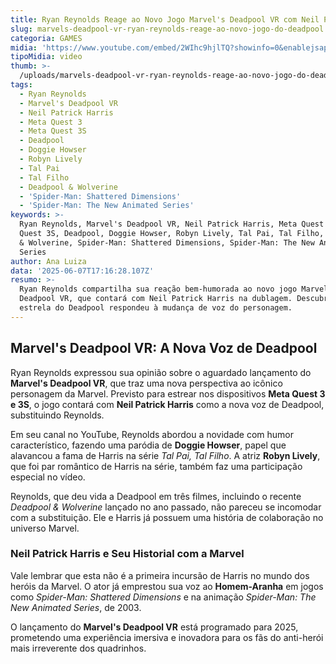 ```yaml
---
title: Ryan Reynolds Reage ao Novo Jogo Marvel's Deadpool VR com Neil Patrick Harris
slug: marvels-deadpool-vr-ryan-reynolds-reage-ao-novo-jogo-do-deadpool
categoria: GAMES
midia: 'https://www.youtube.com/embed/2WIhc9hjlTQ?showinfo=0&enablejsapi=1'
tipoMidia: video
thumb: >-
  /uploads/marvels-deadpool-vr-ryan-reynolds-reage-ao-novo-jogo-do-deadpool-thumb.jpg
tags:
  - Ryan Reynolds
  - Marvel's Deadpool VR
  - Neil Patrick Harris
  - Meta Quest 3
  - Meta Quest 3S
  - Deadpool
  - Doggie Howser
  - Robyn Lively
  - Tal Pai
  - Tal Filho
  - Deadpool & Wolverine
  - 'Spider-Man: Shattered Dimensions'
  - 'Spider-Man: The New Animated Series'
keywords: >-
  Ryan Reynolds, Marvel's Deadpool VR, Neil Patrick Harris, Meta Quest 3, Meta
  Quest 3S, Deadpool, Doggie Howser, Robyn Lively, Tal Pai, Tal Filho, Deadpool
  & Wolverine, Spider-Man: Shattered Dimensions, Spider-Man: The New Animated
  Series
author: Ana Luiza
data: '2025-06-07T17:16:28.107Z'
resumo: >-
  Ryan Reynolds compartilha sua reação bem-humorada ao novo jogo Marvel's
  Deadpool VR, que contará com Neil Patrick Harris na dublagem. Descubra como a
  estrela do Deadpool respondeu à mudança de voz do personagem.
---
```


## Marvel's Deadpool VR: A Nova Voz de Deadpool

Ryan Reynolds expressou sua opinião sobre o aguardado lançamento do **Marvel's Deadpool VR**, que traz uma nova perspectiva ao icônico personagem da Marvel. Previsto para estrear nos dispositivos **Meta Quest 3 e 3S**, o jogo contará com **Neil Patrick Harris** como a nova voz de Deadpool, substituindo Reynolds.

Em seu canal no YouTube, Reynolds abordou a novidade com humor característico, fazendo uma paródia de **Doggie Howser**, papel que alavancou a fama de Harris na série *Tal Pai, Tal Filho*. A atriz **Robyn Lively**, que foi par romântico de Harris na série, também faz uma participação especial no vídeo.

Reynolds, que deu vida a Deadpool em três filmes, incluindo o recente *Deadpool & Wolverine* lançado no ano passado, não pareceu se incomodar com a substituição. Ele e Harris já possuem uma história de colaboração no universo Marvel.

### Neil Patrick Harris e Seu Historial com a Marvel

Vale lembrar que esta não é a primeira incursão de Harris no mundo dos heróis da Marvel. O ator já emprestou sua voz ao **Homem-Aranha** em jogos como *Spider-Man: Shattered Dimensions* e na animação *Spider-Man: The New Animated Series*, de 2003.

O lançamento do **Marvel's Deadpool VR** está programado para 2025, prometendo uma experiência imersiva e inovadora para os fãs do anti-herói mais irreverente dos quadrinhos.

